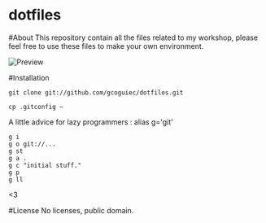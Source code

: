 dotfiles
=========

#About
This repository contain all the files related to my workshop, please feel free to use these files to make your own environment.

![Preview](http://uppix.net/6/3/d/fc6361d267ee7ebd29cb06bad2e7d.png)

#Installation

	git clone git://github.com/gcoguiec/dotfiles.git

	cp .gitconfig ~

A little advice for lazy programmers : alias g='git'

	g i
	g o git://...
	g st
	g a .
	g c "initial stuff."
 	g p
	g ll

<3

#License
No licenses, public domain.
